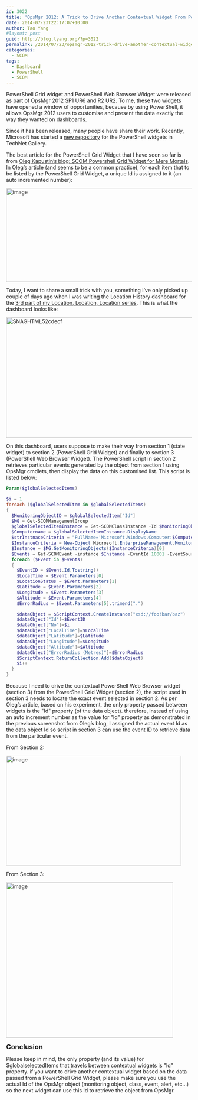 ```yaml
---
id: 3022
title: 'OpsMgr 2012: A Trick to Drive Another Contextual Widget From PowerShell Grid Widget'
date: 2014-07-23T22:17:07+10:00
author: Tao Yang
#layout: post
guid: http://blog.tyang.org/?p=3022
permalink: /2014/07/23/opsmgr-2012-trick-drive-another-contextual-widget-powershell-grid-widget/
categories:
  - SCOM
tags:
  - Dashboard
  - PowerShell
  - SCOM
---
```

PowerShell Grid widget and PowerShell Web Browser Widget were released as part of OpsMgr 2012 SP1 UR6 and R2 UR2. To me, these two widgets have opened a window of opportunities, because by using PowerShell, it allows OpsMgr 2012 users to customise and present the data exactly the way they wanted on dashboards.

Since it has been released, many people have share their work. Recently, Microsoft has started a <a href="http://blog.tyang.org/2014/07/23/new-opsmgr-2012-dashboards-repository-technet-gallery/">new repository</a> for the PowerShell widgets in TechNet Gallery.

The best article for the PowerShell Grid Widget that I have seen so far is from <a href="http://ok-sandbox.com/2014/05/scom-powershell-grid-widget-mere-mortals/">Oleg Kapustin’s blog: SCOM Powershell Grid Widget for Mere Mortals</a>. In Oleg’s article (and seems to be a common practice), for each item that to be listed by the PowerShell Grid Widget, a unique Id is assigned to it (an auto incremented number):

<a href="http://blog.tyang.org/wp-content/uploads/2014/07/image20.png"><img style="background-image: none; padding-top: 0px; padding-left: 0px; display: inline; padding-right: 0px; border-width: 0px;" title="image" src="http://blog.tyang.org/wp-content/uploads/2014/07/image_thumb20.png" alt="image" width="580" height="254" border="0" /></a>

Today, I want to share a small trick with you, something I’ve only picked up couple of days ago when I was writing the Location History dashboard for the <a href="http://blog.tyang.org/2014/07/21/location-location-location-part-3/">3rd part of my Location, Location, Location series</a>. This is what the dashboard looks like:

<a href="http://blog.tyang.org/wp-content/uploads/2014/07/SNAGHTML52cdecf.png"><img style="background-image: none; padding-top: 0px; padding-left: 0px; display: inline; padding-right: 0px; border-width: 0px;" title="SNAGHTML52cdecf" src="http://blog.tyang.org/wp-content/uploads/2014/07/SNAGHTML52cdecf_thumb.png" alt="SNAGHTML52cdecf" width="580" height="326" border="0" /></a>

On this dashboard, users suppose to make their way from section 1 (state widget) to section 2 (PowerShell Grid Widget) and finally to section 3 (PowerShell Web Browser Widget). The PowerShell script in section 2 retrieves particular events generated by the object from section 1 using OpsMgr cmdlets, then display the data on this customised list. This script is listed below:

```powershell
Param($globalSelectedItems)

$i = 1
foreach ($globalSelectedItem in $globalSelectedItems)
{
  $MonitoringObjectID = $globalSelectedItem["Id"]
  $MG = Get-SCOMManagementGroup
  $globalSelectedItemInstance = Get-SCOMClassInstance -Id $MonitoringObjectID
  $Computername = $globalSelectedItemInstance.DisplayName
  $strInstnaceCriteria = "FullName='Microsoft.Windows.Computer:$Computername'"
  $InstanceCriteria = New-Object Microsoft.EnterpriseManagement.Monitoring.MonitoringObjectGenericCriteria($strInstnaceCriteria)
  $Instance = $MG.GetMonitoringObjects($InstanceCriteria)[0]
  $Events = Get-SCOMEvent -instance $Instance -EventId 10001 -EventSource "LocationMonitoring" | Where-Object {$_.Parameters[1] -eq 4} |Sort-Object TimeAdded -Descending | Select -First 50
  foreach ($Event in $Events)
  {
    $EventID = $Event.Id.Tostring()
    $LocalTime = $Event.Parameters[0]
    $LocationStatus = $Event.Parameters[1]
    $Latitude = $Event.Parameters[2]
    $Longitude = $Event.Parameters[3]
    $Altitude = $Event.Parameters[4]
    $ErrorRadius = $Event.Parameters[5].trimend(".")

    $dataObject = $ScriptContext.CreateInstance("xsd://foo!bar/baz")
    $dataObject["Id"]=$EventID
    $dataObject["No"]=$i
    $dataObject["LocalTime"]=$LocalTime
    $dataObject["Latitude"]=$Latitude
    $dataObject["Longitude"]=$Longitude
    $dataObject["Altitude"]=$Altitude
    $dataObject["ErrorRadius (Metres)"]=$ErrorRadius
    $ScriptContext.ReturnCollection.Add($dataObject)
    $i++
  } 
}
```

Because I need to drive the contextual PowerShell Web Browser widget (section 3) from the PowerShell Grid Widget (section 2), the script used in section 3 needs to locate the exact event selected in section 2. As per Oleg’s article, based on his experiment, the only property passed between widgets is the "Id" property (of the data object). therefore, instead of using an auto increment number as the value for "Id" property as demonstrated in the previous screenshot from Oleg’s blog, I assigned the actual event Id as the data object Id so script in section 3 can use the event ID to retrieve data from the particular event.

From Section 2:

<a href="http://blog.tyang.org/wp-content/uploads/2014/07/image21.png"><img style="background-image: none; padding-top: 0px; padding-left: 0px; display: inline; padding-right: 0px; border-width: 0px;" title="image" src="http://blog.tyang.org/wp-content/uploads/2014/07/image_thumb21.png" alt="image" width="475" height="298" border="0" /></a>

From Section 3:

<a href="http://blog.tyang.org/wp-content/uploads/2014/07/image22.png"><img style="background-image: none; padding-top: 0px; padding-left: 0px; display: inline; padding-right: 0px; border-width: 0px;" title="image" src="http://blog.tyang.org/wp-content/uploads/2014/07/image_thumb22.png" alt="image" width="453" height="421" border="0" /></a>

<strong><span style="font-size: large;">Conclusion</span></strong>

Please keep in mind, the only property (and its value) for $globalselectedItems that travels between contextual widgets is "Id" property. if you want to drive another contextual widget based on the data passed from a PowerShell Grid Widget, please make sure you use the actual Id of the OpsMgr object (monitoring object, class, event, alert, etc…) so the next widget can use this Id to retrieve the object from OpsMgr.